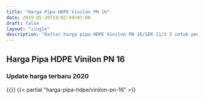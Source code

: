 ```yaml
---
title: "Harga Pipa HDPE Vinilon PN 16"
date: 2019-05-20T14:02:59+07:00
draft: false
layout: "single"
description: "Daftar harga pipa HDPE Vinilon PN 16/SDR 11/S 5 untuk pengisian RAB proyek perpipaan anda."
---
```


## Harga Pipa HDPE Vinilon PN 16
### Update harga terbaru 2020
{{<kontak-button>}}
{{< partial "harga-pipa-hdpe/vinilon-pn-16" >}}

